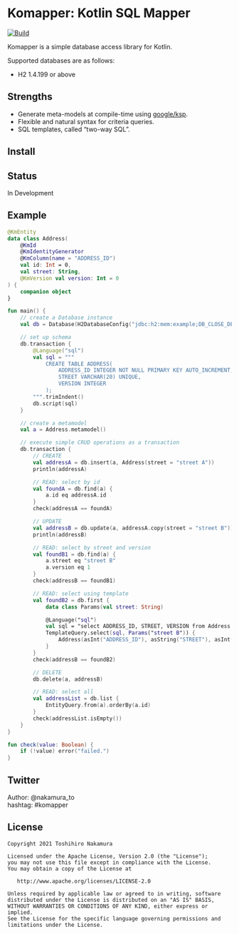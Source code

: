 Komapper: Kotlin SQL Mapper
===========================

[![Build](https://github.com/komapper/komapper/actions/workflows/build.yml/badge.svg)](https://github.com/komapper/komapper/actions/workflows/build.yml)

Komapper is a simple database access library for Kotlin.

Supported databases are as follows:

- H2 1.4.199 or above

## Strengths

- Generate meta-models at compile-time using [google/ksp](https://github.com/google/ksp).
- Flexible and natural syntax for criteria queries.
- SQL templates, called “two-way SQL”.

## Install

## Status

In Development

## Example

```kotlin
@KmEntity
data class Address(
    @KmId
    @KmIdentityGenerator
    @KmColumn(name = "ADDRESS_ID")
    val id: Int = 0,
    val street: String,
    @KmVersion val version: Int = 0
) {
    companion object
}

fun main() {
    // create a Database instance
    val db = Database(H2DatabaseConfig("jdbc:h2:mem:example;DB_CLOSE_DELAY=-1"))

    // set up schema
    db.transaction {
        @Language("sql")
        val sql = """
            CREATE TABLE ADDRESS(
                ADDRESS_ID INTEGER NOT NULL PRIMARY KEY AUTO_INCREMENT,
                STREET VARCHAR(20) UNIQUE,
                VERSION INTEGER
            );
        """.trimIndent()
        db.script(sql)
    }

    // create a metamodel
    val a = Address.metamodel()

    // execute simple CRUD operations as a transaction
    db.transaction {
        // CREATE
        val addressA = db.insert(a, Address(street = "street A"))
        println(addressA)

        // READ: select by id
        val foundA = db.find(a) {
            a.id eq addressA.id
        }
        check(addressA == foundA)

        // UPDATE
        val addressB = db.update(a, addressA.copy(street = "street B"))
        println(addressB)

        // READ: select by street and version
        val foundB1 = db.find(a) {
            a.street eq "street B"
            a.version eq 1
        }
        check(addressB == foundB1)

        // READ: select using template
        val foundB2 = db.first {
            data class Params(val street: String)

            @Language("sql")
            val sql = "select ADDRESS_ID, STREET, VERSION from Address where street = /*street*/'test'"
            TemplateQuery.select(sql, Params("street B")) {
                Address(asInt("ADDRESS_ID"), asString("STREET"), asInt("VERSION"))
            }
        }
        check(addressB == foundB2)

        // DELETE
        db.delete(a, addressB)

        // READ: select all
        val addressList = db.list {
            EntityQuery.from(a).orderBy(a.id)
        }
        check(addressList.isEmpty())
    }
}

fun check(value: Boolean) {
    if (!value) error("failed.")
}
```

## Twitter

Author: @nakamura_to  
hashtag: #komapper

## License

```
Copyright 2021 Toshihiro Nakamura

Licensed under the Apache License, Version 2.0 (the "License");
you may not use this file except in compliance with the License.
You may obtain a copy of the License at

   http://www.apache.org/licenses/LICENSE-2.0

Unless required by applicable law or agreed to in writing, software
distributed under the License is distributed on an "AS IS" BASIS,
WITHOUT WARRANTIES OR CONDITIONS OF ANY KIND, either express or implied.
See the License for the specific language governing permissions and
limitations under the License.
```
